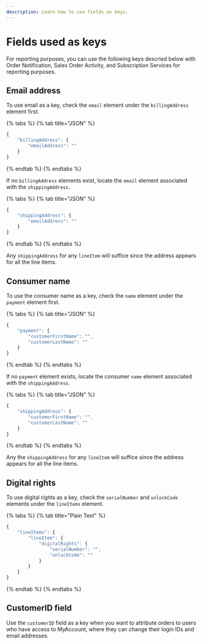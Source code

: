 ```yaml
---
description: Learn how to use fields as keys.
---
```


# Fields used as keys

For reporting purposes, you can use the following keys descried below with Order Notification, Sales Order Activity, and Subscription Services for reporting purposes.

## Email address

To use email as a key, check the `email` element under the `billingAddress` element first.

{% tabs %}
{% tab title="JSON" %}
```javascript
{
	"billingAddress": {
		"emailAddress": ""
	}
}
```
{% endtab %}
{% endtabs %}

If no `billingAddress` elements exist, locate the `email` element associated with the `shippingAddress`**.**

{% tabs %}
{% tab title="JSON" %}
```javascript
{
	"shippingAddress": {
		"emailAddress": ""
	}
}
```
{% endtab %}
{% endtabs %}

Any `shippingAddress` for any `lineItem` will suffice since the address appears for all the line items.

## Consumer name

To use the consumer name as a key, check the `name` element under the `payment` element first.

{% tabs %}
{% tab title="JSON" %}
```javascript
{
	"payment": {
		"customerFirstName": "",
		"customerLastName": ""
	}
}
```
{% endtab %}
{% endtabs %}

If no `payment` element exists, locate the consumer `name` element associated with the `shippingAddress`.

{% tabs %}
{% tab title="JSON" %}
```javascript
{
	"shippingAddress": {
		"customerFirstName": "",
		"customerLastName": ""
	}
}
```
{% endtab %}
{% endtabs %}

Any the `shippingAddress` for any `lineItem` will suffice since the address appears for all the line items.

## Digital rights

To use digital rights as a key, check the `serialNumber` and `unlockCode` elements under the `lineItems` element.

{% tabs %}
{% tab title="Plain Text" %}
```javascript
{
	"lineItems": {
		"lineItem": {
			"digitalRights": {
				"serialNumber": "",
				"unlockCode": ""
			}
		}
	}
}
```
{% endtab %}
{% endtabs %}

## CustomerID field

Use the `customerID` field as a key when you want to attribute orders to users who have access to MyAccount, where they can change their login IDs and email addresses.
